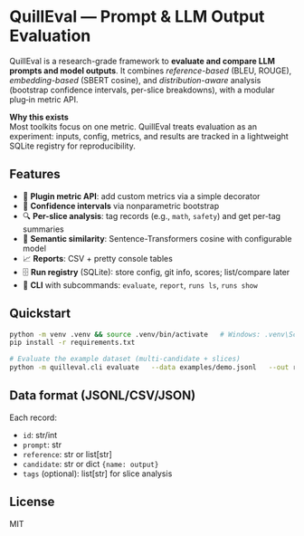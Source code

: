# QuillEval — Prompt & LLM Output Evaluation

QuillEval is a research-grade framework to **evaluate and compare LLM prompts and model outputs**.
It combines *reference-based* (BLEU, ROUGE), *embedding-based* (SBERT cosine), and *distribution-aware* analysis
(bootstrap confidence intervals, per-slice breakdowns), with a modular plug‑in metric API.

**Why this exists**  
Most toolkits focus on one metric. QuillEval treats evaluation as an experiment: inputs, config,
metrics, and results are tracked in a lightweight SQLite registry for reproducibility.

## Features
- 🧩 **Plugin metric API**: add custom metrics via a simple decorator
- 🧪 **Confidence intervals** via nonparametric bootstrap
- 🔍 **Per-slice analysis**: tag records (e.g., `math`, `safety`) and get per-tag summaries
- 🧠 **Semantic similarity**: Sentence-Transformers cosine with configurable model
- 📈 **Reports**: CSV + pretty console tables
- 🗄️ **Run registry** (SQLite): store config, git info, scores; list/compare later
- 🧰 **CLI** with subcommands: `evaluate`, `report`, `runs ls`, `runs show`

## Quickstart
```bash
python -m venv .venv && source .venv/bin/activate   # Windows: .venv\Scripts\activate
pip install -r requirements.txt

# Evaluate the example dataset (multi-candidate + slices)
python -m quilleval.cli evaluate   --data examples/demo.jsonl   --out results.csv   --sbert-model sentence-transformers/all-MiniLM-L6-v2   --weights bleu=0.15 rougeL=0.35 semantic=0.5   --registry quilleval.db
```

## Data format (JSONL/CSV/JSON)
Each record:
- `id`: str/int
- `prompt`: str
- `reference`: str or list[str]
- `candidate`: str or dict `{name: output}`
- `tags` (optional): list[str] for slice analysis

## License
MIT
